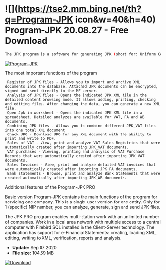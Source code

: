 # ![](https://tse2.mm.bing.net/th?q=Program-JPK icon&w=40&h=40) Program-JPK 20.08.27 - Free Download

```sh
The JPK program is a software for generating JPK (short for: Uniform Control File) on the basis of various data, merging multiple JPK files and encrypting, signing and sending JPK to the Ministry of Finance. Importantly, the application can work with any ERP system.
```
[![Program-JPK](https://gallery.dpcdn.pl/imgc/Tools/90920/g_-_420x350_1.5_-_x00189e83-5ebb-469c-82d9-67129abbb4a3.png)](https://softexe.net/win/business/other/program-jpk:hcpc.html)

The most important functions of the program
 
 
     Register of JPK files - Allows you to import and archive XML documents into the database. Attached JPK documents can be encrypted, signed and sent directly to the MF server.
     Analysis of JPK files - Opens the indicated JPK XML file in the detailed content browsing mode. It allows adding, printing, checking and editing files. After changing the data, you can generate a new XML file.
     Open Jpk in worksheet - Opens the indicated JPK XML file in a spreadsheet. Detailed analyzes are available for VAT, FA and WB documents.
     Combining JPK files - Allows you to combine different JPK_VAT files into one total XML document
     Check UPO - Download UPO for any XML document with the ability to print and write to PDF.
     Sales of VAT - View, print and analyze VAT Sales Registries that were automatically created after importing JPK_VAT documents.
     VAT purchases - Viewing, printing and analysis of VAT Purchase Records that were automatically created after importing JPK_VAT documents.
     Sales Invoices - View, print and analyze detailed VAT invoices that were automatically created after importing JPK_FA documents.
     Bank statements - Browse, print and analyze Bank Statements that were created automatically after importing JPK_WB documents.
 
 Additional features of the Program-JPK PRO
 
 Basic version Program-JPK contains the main functions of the program for servicing one company. This is a single-user version for one entity. Only for 1 (specific) NIP number, you can analyze, generate, sign and send JPK files.
 
 The JPK PRO program enables multi-station work with an unlimited number of companies. Work in a local area network with multiple access to a central computer with Firebird SQL installed in the Client-Server technology. The application has support for e-Financial Statements: creating, loading XML, editing, writing to XML, verification, reports and analysis.


- **Update:** Sep 07 2020
- **File size:** 104.69 MB

[![Download](https://cdn.softexe.net/static/img/download.png)](https://softexe.net/win/business/other/program-jpk:hcpc.html)

